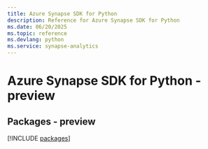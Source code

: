 ```yaml
---
title: Azure Synapse SDK for Python
description: Reference for Azure Synapse SDK for Python
ms.date: 06/20/2025
ms.topic: reference
ms.devlang: python
ms.service: synapse-analytics
---
```

# Azure Synapse SDK for Python - preview
## Packages - preview
[!INCLUDE [packages](synapse-index.md)]